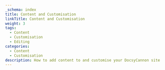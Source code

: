 ```yaml
---
_schema: index
title: Content and Customisation
linkTitle: Content and Customisation
weight: 3
tags:
  - Content
  - Customisation
  - Editing
categories:
  - Content
  - Customisation
description: How to add content to and customise your DocsyCannon site.
---
```

